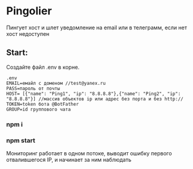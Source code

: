 # Pingolier
Пингует хост и шлет уведомление на email или в телеграмм, если нет хост недоступен

## Start:

Создайте файл .env в корне.

    .env
    EMAIL=емайл с доменом //test@yanex.ru
    PASS=пароль от почты
    HOST= [{"name": "Ping1", "ip": "8.8.8.8"},{"name": "Ping2", "ip": "8.8.8.8"}] //массив объектов ip или адрес без порта и без http://
    TOKEN=token бота @BotFather
    GROUP=id группового чата
    
### npm i
### npm start
 
Мониторинг работает в одном потоке, выводит ошибку первого отвалившегося IP, и начинает за ним наблюдать